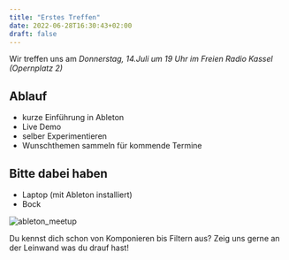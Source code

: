```yaml
---
title: "Erstes Treffen"
date: 2022-06-28T16:30:43+02:00
draft: false
---
```

Wir treffen uns am *Donnerstag, 14.Juli um 19 Uhr im Freien Radio Kassel (Opernplatz 2)*

## Ablauf
- kurze Einführung in Ableton
- Live Demo
- selber Experimentieren
- Wunschthemen sammeln für kommende Termine

## Bitte dabei haben
- Laptop (mit Ableton installiert)
- Bock

![ableton_meetup](/../ableton_meetup.png)

Du kennst dich schon von Komponieren bis Filtern aus? Zeig uns gerne an der Leinwand was du drauf hast!

